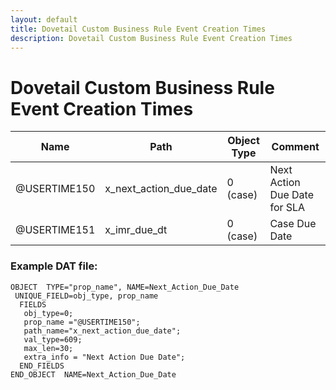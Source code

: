 ```yaml
---
layout: default
title: Dovetail Custom Business Rule Event Creation Times
description: Dovetail Custom Business Rule Event Creation Times
---
```


# Dovetail Custom Business Rule Event Creation Times

| Name | Path | Object Type  | Comment |
| --- | --- | --- | --- |
| @USERTIME150 | x_next_action_due_date | 0 (case)  | Next Action Due Date for SLA|
| @USERTIME151 | x_imr_due_dt | 0 (case)  | Case Due Date|

### Example DAT file:
```
OBJECT  TYPE="prop_name", NAME=Next_Action_Due_Date
 UNIQUE_FIELD=obj_type, prop_name
  FIELDS
   obj_type=0;
   prop_name ="@USERTIME150";
   path_name="x_next_action_due_date";
   val_type=609;
   max_len=30;
   extra_info = "Next Action Due Date";
  END_FIELDS
END_OBJECT  NAME=Next_Action_Due_Date 
```

